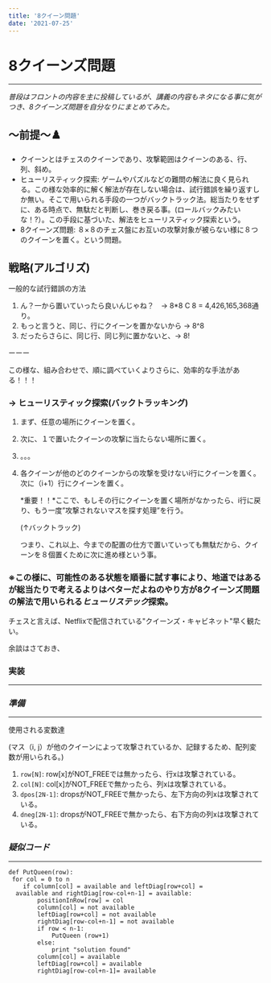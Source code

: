 ```yaml
---
title: '8クイーン問題'
date: '2021-07-25'
---
```


# 8クイーンズ問題
---
*普段はフロントの内容を主に投稿しているが、講義の内容もネタになる事に気がつき、8クイーンズ問題を自分なりにまとめてみた。*

## 〜前提〜♟️

- クイーンとはチェスのクイーンであり、攻撃範囲はクイーンのある、行、列、斜め。
- ヒューリスティック探索: ゲームやパズルなどの難問の解法に良く見られる。この様な効率的に解く解法が存在しない場合は、試行錯誤を繰り返すしか無い。そこで用いられる手段の一つがバックトラック法。総当たりをせずに、ある時点で、無駄だと判断し、巻き戻る事。(ロールバックみたいな！?）。この手段に基づいた、解法をヒューリスティック探索という。
- 8クイーンズ問題: ８×８のチェス盤にお互いの攻撃対象が被らない様に８つのクイーンを置く。という問題。

## 戦略(アルゴリズ)


一般的な試行錯誤の方法

1. ん？一から置いていったら良いんじゃね？　→  8*8 C 8 = 4,426,165,368通り。
2. もっと言うと、同じ、行にクイーンを置かないから → 8^8
3. だったらさらに、同じ行、同じ列に置かないと、→ 8!

ーーー

この様な、組み合わせで、順に調べていくよりさらに、効率的な手法がある！！！

### → ヒューリスティック探索(バックトラッキング)

1. まず、任意の場所にクイーンを置く。
2. 次に、１で置いたクイーンの攻撃に当たらない場所に置く。
3. 。。。
4. 各クイーンが他のどのクイーンからの攻撃を受けないi行にクイーンを置く。次に（i+1）行にクイーンを置く。

    *重要！！*ここで、もしその行にクイーンを置く場所がなかったら、i行に戻り、もう一度”攻撃されないマスを探す処理”を行う。

    (↑バックトラック)

    つまり、これ以上、今までの配置の仕方で置いていっても無駄だから、クイーンを８個置くために次に進め様という事。

### ※この様に、可能性のある状態を順番に試す事により、地道ではあるが総当たりで考えるよりはベターだよねのやり方が8クイーンズ問題の解法で用いられる***ヒューリステック***探索。

チェスと言えば、Netflixで配信されている"クイーンズ・キャビネット"早く観たい。

余談はさておき、

### 実装

---

### *準備*
---
使用される変数達

 (マス（i, j）が他のクイーンによって攻撃されているか、記録するため、配列変数が用いられる。)

1. `row[N]`: row[x]がNOT_FREEでは無かったら、行xは攻撃されている。
2. `col[N]`: col[x]がNOT_FREEで無かったら、列xは攻撃されている。
3. `dpos[2N-1]`: dropsがNOT_FREEで無かったら、左下方向の列xは攻撃されている。
4. `dneg[2N-1]`: dropsがNOT_FREEで無かったら、右下方向の列xは攻撃されている。

### *疑似コード*
---
```疑似コード
def PutQueen(row):
 for col = 0 to n
	if column[col] = available and leftDiag[row+col] =
  available and rightDiag[row-col+n-1] = available:
		positionInRow[row] = col
		column[col] = not available
		leftDiag[row+col] = not available
		rightDiag[row-col+n-1] = not available
		if row < n-1:
			PutQueen (row+1)
		else:
			print "solution found"
		column[col] = available
		leftDiag[row+col] = available
		rightDiag[row-col+n-1]= available
```